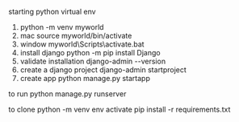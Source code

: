 starting python virtual env
1. python -m venv myworld
2. mac
source myworld/bin/activate
2. window
myworld\Scripts\activate.bat
3. install django
python -m pip install Django
4. validate installation
django-admin --version
5. create a django project
django-admin startproject <project-name>
6. create app
python manage.py startapp <app-name>


to run
python manage.py runserver


to clone
python -m venv env
activate
pip install -r requirements.txt